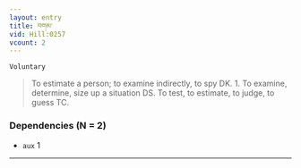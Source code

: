 ```yaml
---
layout: entry
title: བགམ་
vid: Hill:0257
vcount: 2
---
```

`Voluntary` 
> To estimate a person; to examine indirectly, to spy DK\.
 1\.
 To examine, determine, size up a situation DS\.
 To test, to estimate, to judge, to guess TC\.

### Dependencies (N = 2)
* `aux` 1

---

